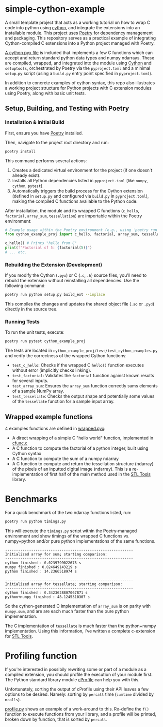 simple-cython-example
=======================

A small template project that acts as a working tutorial on how to wrap C
code into python using [cython](http://cython.org/), and integrate the
extensions into an installable module. This project uses [Poetry](https://python-poetry.org/) for dependency management and packaging. This repository serves as a practical example of integrating Cython-compiled C extensions into a Python project managed with Poetry.

[A cython pyx file](cython_example_proj/wrapped.pyx) is included that implements a few C functions which can accept
and return standard
python data types and numpy ndarrays. These are compiled, wrapped, and
integrated into the module using [Cython](http://cython.org/) and `setuptools`, orchestrated by Poetry via the `pyproject.toml` and a minimal `setup.py` script (using a `build.py` entry point specified in `pyproject.toml`).

In addition to concrete examples of cython syntax, this repo also illustrates
a working project structure for Python projects with C extension modules using Poetry, along with basic unit tests.

## Setup, Building, and Testing with Poetry

### Installation & Initial Build
First, ensure you have [Poetry](https://python-poetry.org/docs/#installation) installed.

Then, navigate to the project root directory and run:
```bash
poetry install
```
This command performs several actions:
1. Creates a dedicated virtual environment for the project (if one doesn't already exist).
2. Installs all Python dependencies listed in `pyproject.toml` (like `numpy`, `cython`, `pytest`).
3. Automatically triggers the build process for the Cython extension (defined in `setup.py` and configured via `build.py` in `pyproject.toml`), making the compiled C functions available to the Python code.

After installation, the module and its wrapped C functions (`c_hello`, `factorial`, `array_sum`, `tessellation`) are importable within the Poetry environment:
```python
# Example usage within the Poetry environment (e.g., using 'poetry run python')
from cython_example_proj import c_hello, factorial, array_sum, tessellation

c_hello() # Prints "hello from C"
print(f"Factorial of 5: {factorial(5)}")
# ... etc.
```

### Rebuilding the Extension (Development)
If you modify the Cython (`.pyx`) or C (`.c`, `.h`) source files, you'll need to rebuild the extension without reinstalling all dependencies. Use the following command:
```bash
poetry run python setup.py build_ext --inplace
```
This compiles the changes and updates the shared object file (`.so` or `.pyd`) directly in the source tree.

### Running Tests
To run the unit tests, execute:
```bash
poetry run pytest cython_example_proj
```
The tests are located in `cython_example_proj/test/test_cython_examples.py` and verify the correctness of the wrapped Cython functions:
*   `test_c_hello`: Checks if the wrapped C `hello()` function executes without error (implicitly checks linking).
*   `test_factorial`: Validates the `factorial` function against known results for several inputs.
*   `test_array_sum`: Ensures the `array_sum` function correctly sums elements of a sample NumPy array.
*   `test_tessellate`: Checks the output shape and potentially some values of the `tessellate` function for a sample input array.

## Wrapped example functions

4 examples functions are defined in
[wrapped.pyx](cython_example_proj/wrapped.pyx):

- A direct wrapping of a simple C "hello world" function, implemented in [cfunc.c](cython_example_proj/lib/cfunc.c)
- A C function to compute the factorial of a python integer, built using
    Cython syntax
- A C function to compute the sum of a numpy ndarray
- A C function to compute and return the tessellation structure (ndarray)
  of the pixels of an inputted digital image (ndarray). This is a re-implementation of first half of the main method used in the [STL Tools](https://github.com/thearn/stl_tools) library.

# Benchmarks

For a quick benchmark of the two ndarray functions listed, run:
```bash
poetry run python timings.py
```
This will execute the `timings.py` script within the Poetry-managed environment and show timings of the wrapped C functions vs. numpy+python and/or pure python implementations of the same functions.

```
-----------------------------------------------------------
Initialized array for sum; starting comparison:
-----------------------------------------------------------
cython finished : 0.0239799022675 s
numpy finished : 0.024649143219 s
python finished : 14.2366518974 s

-----------------------------------------------------------
Initialized array for tessellate; starting comparison:
-----------------------------------------------------------
cython finished : 0.3423628807067871 s
python+numpy finished : 48.1245310307 s

```

So the cython-generated C implementation of `array_sum` is on parity with `numpy.sum`, and are
are each much faster than the pure python implementation.

The C implementation of `tessellate` is much faster than the python+numpy implementation. Using this information,
I've written a complete c-extension for [STL Tools](https://github.com/thearn/stl_tools).

# Profiling function
If you're interested in possibily rewriting some or part of a module as a
compiled extension, you should profile the execution of your module first.
The Python standard library module [cProfile](http://docs.python.org/2/library/profile.html) can help you with this.

Unfortunately, sorting the output of cProfile using their API leaves a few options to be desired. Namely: sorting by `percall` time (`cumtime` divided by `ncalls`).

[profile.py](cython_example_proj/profile.py) shows an example of a work-around to this. Re-define the `f()` function to execute functions from your library,
and a profile will be printed, broken down by function, that is sorted by `percall`.
